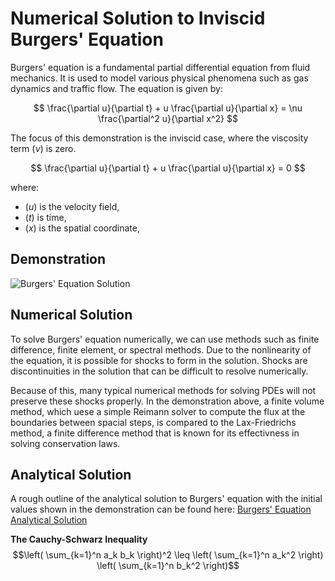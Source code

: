 <script type="text/javascript" async
    src="https://cdn.jsdelivr.net/npm/mathjax@3/es5/tex-mml-chtml.js">
</script>


# Numerical Solution to Inviscid Burgers' Equation

Burgers' equation is a fundamental partial differential equation from fluid mechanics. It is used to model various physical phenomena such as gas dynamics and traffic flow. The equation is given by:

$$
\frac{\partial u}{\partial t} + u \frac{\partial u}{\partial x} = \nu \frac{\partial^2 u}{\partial x^2}
$$

The focus of this demonstration is the inviscid case, where the viscosity term $( \nu )$ is zero.

$$
\frac{\partial u}{\partial t} + u \frac{\partial u}{\partial x} = 0
$$

where:
- $( u )$ is the velocity field,
- $( t )$ is time,
- $( x )$ is the spatial coordinate,

## Demonstration
![Burgers' Equation Solution](burg.gif)


## Numerical Solution

To solve Burgers' equation numerically, we can use methods such as finite difference, finite element, or spectral methods. 
Due to the nonlinearity of the equation, it is possible for shocks to form in the solution. Shocks are discontinuities in the solution that can be difficult to resolve numerically. 

Because of this, many typical numerical methods for solving PDEs will not preserve these shocks properly. In the demonstration above, a finite volume method, which uese a simple Reimann solver to compute the flux at the boundaries between spacial steps, is compared to the Lax-Friedrichs method, a finite difference method that is known for its effectivness in solving conservation laws.

## Analytical Solution
A rough outline of the analytical solution to Burgers' equation with the initial values shown in the demonstration can be found here: [Burgers' Equation Analytical Solution](weaksolution.pdf)

**The Cauchy-Schwarz Inequality**
$$\left( \sum_{k=1}^n a_k b_k \right)^2 \leq \left( \sum_{k=1}^n a_k^2 \right) \left( \sum_{k=1}^n b_k^2 \right)$$